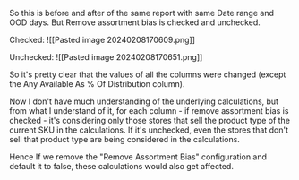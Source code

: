 So this is before and after of the same report with same Date range and OOD days. But Remove assortment bias is checked and unchecked.

Checked:
![[Pasted image 20240208170609.png]]

Unchecked:
![[Pasted image 20240208170651.png]]

So it's pretty clear that the values of all the columns were changed (except the Any Available As % Of Distribution column).

Now I don't have much understanding of the underlying calculations, but from what I understand of it, for each column - if remove assortment bias is checked - it's considering only those stores that sell the product type of the current SKU in the calculations. If it's unchecked, even the stores that don't sell that product type are being considered in the calculations.

Hence If we remove the "Remove Assortment Bias" configuration and default it to false, these calculations would also get affected.

